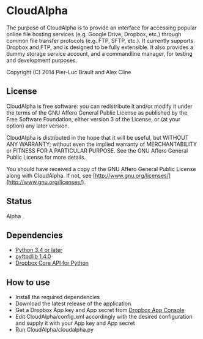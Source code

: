 # CloudAlpha

The purpose of CloudAlpha is to provide an interface for accessing popular online file hosting services (e.g. Google Drive, Dropbox, etc.) through common file transfer protocols (e.g. FTP, SFTP, etc.).
It currently supports Dropbox and FTP, and is designed to be fully extensible. It also provides a dummy storage service account, and a commandline manager, for testing and development purposes.

Copyright (C) 2014 Pier-Luc Brault and Alex Cline

## License

CloudAlpha is free software: you can redistribute it and/or modify
it under the terms of the GNU Affero General Public License as published
by the Free Software Foundation, either version 3 of the License, or
(at your option) any later version.

CloudAlpha is distributed in the hope that it will be useful,
but WITHOUT ANY WARRANTY; without even the implied warranty of
MERCHANTABILITY or FITNESS FOR A PARTICULAR PURPOSE.  See the
GNU Affero General Public License for more details.

You should have received a copy of the GNU Affero General Public License
along with CloudAlpha.  If not, see [http://www.gnu.org/licenses/](http://www.gnu.org/licenses/).

## Status
Alpha

## Dependencies
* [Python 3.4 or later](https://www.python.org/)
* [pyftpdlib 1.4.0](https://github.com/giampaolo/pyftpdlib)
* [Dropbox Core API for Python](https://www.dropbox.com/developers/core)

## How to use
* Install the required dependencies
* Download the latest release of the application
* Get a Dropbox App key and App secret from [Dropbox App Console](https://www.dropbox.com/developers/apps)
* Edit CloudAlpha/config.xml accordingly with the desired configuration and supply it with your App key and App secret
* Run CloudAlpha/cloudalpha.py